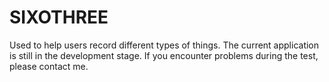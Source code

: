 # SIXOTHREE
Used to help users record different types of things. The current application is still in the development stage. If you encounter problems during the test, please contact me.
